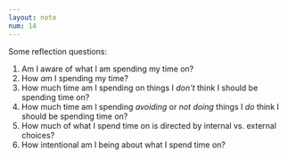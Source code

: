 ```yaml
---
layout: note
num: 14
---
```


Some reflection questions: 

1. Am I aware of what I am spending my time on? 
2. How *am* I spending my time? 
3. How much time am I spending on things I *don't* think I should be spending time on? 
4. How much time am I spending *avoiding* or *not doing* things I *do* think I should be spending time on? 
5. How much of what I spend time on is directed by internal vs. external choices? 
6. How intentional am I being about what I spend time on? 
